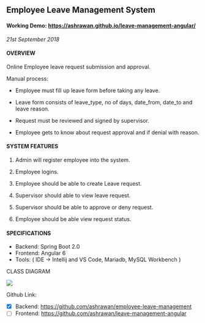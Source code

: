 ## Employee Leave Management System

#### Working Demo: https://ashrawan.github.io/leave-management-angular/

*21st September 2018*

#### OVERVIEW

Online Employee leave request submission and approval.

Manual process:

-   Employee must fill up leave form before taking any leave.
    
-   Leave form consists of leave_type, no of days, date_from, date_to and leave reason.
    
-   Request must be reviewed and signed by supervisor.
    
-   Employee gets to know about request approval and if denial with reason.
    

#### SYSTEM FEATURES

1.  Admin will register employee into the system.
    
2.  Employee logins.
    
3.  Employee should be able to create Leave request.
    
4.  Supervisor should able to view leave request.
    
5.  Supervisor should be able to approve or deny request.
    
6.  Employee should be able view request status.
    

#### SPECIFICATIONS

- Backend: Spring Boot 2.0
- Frontend: Angular 6
- Tools: ( IDE -> Intellij and VS Code, Mariadb, MySQL Workbench )

CLASS DIAGRAM

 
  
**![](https://lh6.googleusercontent.com/tL6LIniTCrbQqbc-c_5lecXCaJdPveXW44Vl2w2_XJG9jRTps5_WsgXz-bkUqmLO9vMTp90cIPBIaFepTfXktv2Imr0XBprUbR0pFdVw4nvjJLrNBgu0_8U7oJDXama4LKiovA8-)**  
 
 
 Github Link:
- [x] Backend: https://github.com/ashrawan/employee-leave-management
- [ ] Frontend: https://github.com/ashrawan/leave-management-angular

